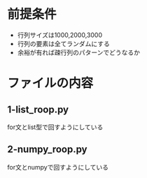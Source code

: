 # 前提条件
- 行列サイズは1000,2000,3000
- 行列の要素は全てランダムにする
- 余裕が有れば疎行列のパターンでどうなるか

# ファイルの内容
## 1-list_roop.py
for文とlist型で回すようにしている
## 2-numpy_roop.py
for文とnumpyで回すようにしている

